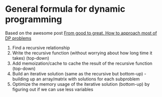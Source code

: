 # General formula for dynamic programming

Based on the awesome post [From good to great. How to approach most of DP problems](https://leetcode.com/problems/house-robber/discuss/156523/From-good-to-great.-How-to-approach-most-of-DP-problems.)

1. Find a recursive relationship
2. Write the recursive function (without worrying about how long time it takes) (top-down)
3. Add memoization/cache to cache the result of the recursive function (top-down)
4. Build an iterative solution (same as the recursive but bottom-up) - building up an array/matrix with solutions for each subproblem
5. Optimize the memory usage of the iterative solution (bottom-up) by figuring out if we can use less variables
